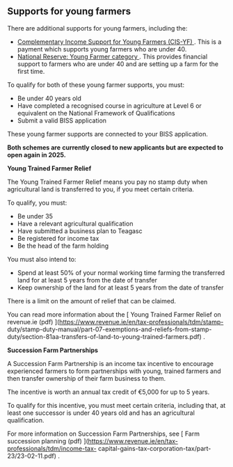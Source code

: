##  Supports for young farmers

There are additional supports for young farmers, including the:

  * [ Complementary Income Support for Young Farmers (CIS-YF) ](https://www.gov.ie/en/service/38d46-complementary-income-support-for-young-farmers/) . This is a payment which supports young farmers who are under 40. 
  * [ National Reserve: Young Farmer category ](https://www.gov.ie/en/service/bb30b-national-reserve-young-farmer-category/) . This provides financial support to farmers who are under 40 and are setting up a farm for the first time. 

To qualify for both of these young farmer supports, you must:

  * Be under 40 years old 
  * Have completed a recognised course in agriculture at Level 6 or equivalent on the National Framework of Qualifications 
  * Submit a valid BISS application 

These young farmer supports are connected to your BISS application.

**Both schemes are** **currently closed to new applicants but are expected to
open again in 2025.**

**Young Trained Farmer Relief**

The Young Trained Farmer Relief means you pay no stamp duty when agricultural
land is transferred to you, if you meet certain criteria.

To qualify, you must:

  * Be under 35 
  * Have a relevant agricultural qualification 
  * Have submitted a business plan to Teagasc 
  * Be registered for income tax 
  * Be the head of the farm holding 

You must also intend to:

  * Spend at least 50% of your normal working time farming the transferred land for at least 5 years from the date of transfer 
  * Keep ownership of the land for at least 5 years from the date of transfer 

There is a limit on the amount of relief that can be claimed.

You can read more information about the [ Young Trained Farmer Relief on
revenue.ie (pdf) ](https://www.revenue.ie/en/tax-professionals/tdm/stamp-
duty/stamp-duty-manual/part-07-exemptions-and-reliefs-from-stamp-
duty/section-81aa-transfers-of-land-to-young-trained-farmers.pdf) .

**Succession Farm Partnerships**

A Succession Farm Partnership is an income tax incentive to encourage
experienced farmers to form partnerships with young, trained farmers and then
transfer ownership of their farm business to them.

The incentive is worth an annual tax credit of €5,000 for up to 5 years.

To qualify for this incentive, you must meet certain criteria, including that,
at least one successor is under 40 years old and has an agricultural
qualification.

For more information on Succession Farm Partnerships, see [ Farm succession
planning (pdf) ](https://www.revenue.ie/en/tax-professionals/tdm/income-tax-
capital-gains-tax-corporation-tax/part-23/23-02-11.pdf) .
